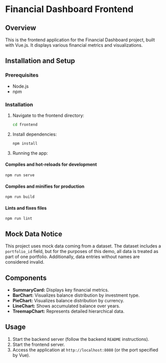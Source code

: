 # Financial Dashboard Frontend

## Overview

This is the frontend application for the Financial Dashboard project, built with Vue.js. It displays various financial metrics and visualizations.

## Installation and Setup

### Prerequisites

- Node.js
- npm

### Installation

1. Navigate to the frontend directory:

    ```sh
    cd frontend
    ```

2. Install dependencies:

    ```sh
    npm install
    ```

3. Running the app:

#### Compiles and hot-reloads for development
```
npm run serve
```

#### Compiles and minifies for production
```
npm run build
```

#### Lints and fixes files
```
npm run lint
```

## Mock Data Notice

This project uses mock data coming from a dataset. The dataset includes a `portfolio_id` field, but for the purposes of this demo, all data is treated as part of one portfolio. Additionally, data entries without names are considered invalid.

## Components

- **SummaryCard:** Displays key financial metrics.
- **BarChart:** Visualizes balance distribution by investment type.
- **PieChart:** Visualizes balance distribution by currency.
- **LineChart:** Shows accumulated balance over years.
- **TreemapChart:** Represents detailed hierarchical data.

## Usage

1. Start the backend server (follow the backend `README` instructions).
2. Start the frontend server.
3. Access the application at `http://localhost:8080` (or the port specified by Vue).
